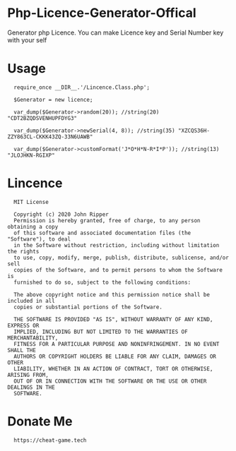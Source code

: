 # Php-Licence-Generator-Offical
Generator php Licence. You can make Licence key and Serial Number key with your self

# Usage

      require_once __DIR__.'/Lincence.Class.php';

      $Generator = new licence;

      var_dump($Generator->random(20)); //string(20) "CDT2BZQDSVENHUPFDYG3"

      var_dump($Generator->newSerial(4, 8)); //string(35) "XZCQS36H-ZZY863CL-CKKK43ZQ-33N6UAWB"

      var_dump($Generator->customFormat('J*O*H*N-R*I*P')); //string(13) "JLOJHKN-RGIXP"
      
# Lincence
      MIT License

      Copyright (c) 2020 John Ripper
      Permission is hereby granted, free of charge, to any person obtaining a copy
      of this software and associated documentation files (the "Software"), to deal
      in the Software without restriction, including without limitation the rights
      to use, copy, modify, merge, publish, distribute, sublicense, and/or sell
      copies of the Software, and to permit persons to whom the Software is
      furnished to do so, subject to the following conditions:

      The above copyright notice and this permission notice shall be included in all
      copies or substantial portions of the Software.

      THE SOFTWARE IS PROVIDED "AS IS", WITHOUT WARRANTY OF ANY KIND, EXPRESS OR
      IMPLIED, INCLUDING BUT NOT LIMITED TO THE WARRANTIES OF MERCHANTABILITY,
      FITNESS FOR A PARTICULAR PURPOSE AND NONINFRINGEMENT. IN NO EVENT SHALL THE
      AUTHORS OR COPYRIGHT HOLDERS BE LIABLE FOR ANY CLAIM, DAMAGES OR OTHER
      LIABILITY, WHETHER IN AN ACTION OF CONTRACT, TORT OR OTHERWISE, ARISING FROM,
      OUT OF OR IN CONNECTION WITH THE SOFTWARE OR THE USE OR OTHER DEALINGS IN THE
      SOFTWARE.
      
# Donate Me
      https://cheat-game.tech
      
      
